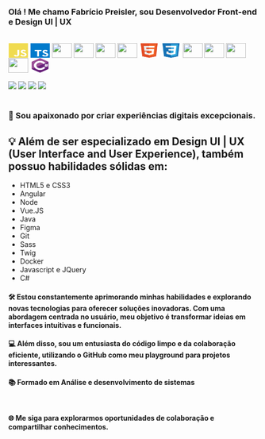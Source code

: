 ### Olá ! Me chamo Fabrício Preisler, sou Desenvolvedor Front-end e Design UI | UX


<div style="display: inline_block"><br>
  <img align="center"  height="30" width="40" src="https://raw.githubusercontent.com/devicons/devicon/master/icons/javascript/javascript-plain.svg">
  <img align="center"  height="30" width="40" src="https://raw.githubusercontent.com/devicons/devicon/master/icons/typescript/typescript-plain.svg">
  <img align="center"  height="30" width="40" src="https://cdn.jsdelivr.net/gh/devicons/devicon/icons/angularjs/angularjs-original.svg">
  <img align="center"  height="30" width="40" src="https://cdn.jsdelivr.net/gh/devicons/devicon/icons/react/react-original.svg">
  <img align="center"  height="30" width="40" src="https://cdn.jsdelivr.net/gh/devicons/devicon/icons/nodejs/nodejs-original.svg">
  <img align="center"  height="30" width="40" src="https://cdn.jsdelivr.net/gh/devicons/devicon/icons/vuejs/vuejs-original.svg">
  <img align="center"  height="30" width="40" src="https://raw.githubusercontent.com/devicons/devicon/master/icons/html5/html5-original.svg">
  <img align="center"  height="30" width="40" src="https://raw.githubusercontent.com/devicons/devicon/master/icons/css3/css3-original.svg">
  <img align="center"  height="30" width="40" src="https://cdn.jsdelivr.net/gh/devicons/devicon/icons/sass/sass-original.svg">
  <img align="center"  height="30" width="40" src="https://cdn.jsdelivr.net/gh/devicons/devicon/icons/git/git-original.svg">
  <img align="center"  height="30" width="40" src="https://cdn.jsdelivr.net/gh/devicons/devicon/icons/figma/figma-original.svg">
  <img align="center"  height="30" width="40" src="https://cdn.jsdelivr.net/gh/devicons/devicon/icons/docker/docker-original.svg">
  <img align="center"  height="30" width="40" src="https://raw.githubusercontent.com/devicons/devicon/master/icons/csharp/csharp-original.svg">
</div>

<br>
<div>
  <a href="https://www.instagram.com/owner_preisler/" target="_blank"><img src="https://img.shields.io/badge/-Instagram-%23E4405F?style=for-the-badge&logo=instagram&logoColor=white" target="_blank"></a>
 	<a href="https://www.twitch.tv/skyfoxzpreisler" target="_blank"><img src=" https://img.shields.io/badge/Gmail-D14836?style=for-the-badge&logo=gmail&logoColor=white" target="_blank"></a> 
  <a href="mailto:fabriciopreisler@gmail.com"><img src="https://img.shields.io/badge/-Gmail-%23333?style=for-the-badge&logo=gmail&logoColor=white" target="_blank"></a>
  <a href="https://www.linkedin.com/in/fabriciopreisler/" target="_blank"><img src="https://img.shields.io/badge/-LinkedIn-%230077B5?style=for-the-badge&logo=linkedin&logoColor=white" target="_blank"></a>
</div>

<br>
<div>
  
### 🚀 Sou apaixonado por criar experiências digitais excepcionais.

## 💡 Além de ser especializado em Design UI | UX (User Interface and User Experience), também possuo habilidades sólidas em:

- HTML5 e CSS3
- Angular
- Node
- Vue.JS
- Java
- Figma
- Git
- Sass
- Twig
- Docker
- Javascript e JQuery
- C#

#### 🛠️ Estou constantemente aprimorando minhas habilidades e explorando novas tecnologias para oferecer soluções inovadoras. Com uma abordagem centrada no usuário, meu objetivo é transformar ideias em interfaces intuitivas e funcionais.

#### 💻 Além disso, sou um entusiasta do código limpo e da colaboração eficiente, utilizando o GitHub como meu playground para projetos interessantes.

<h4> 📚 Formado em Análise e desenvolvimento de sistemas </h4>
</div>
<br>
<p><b>🌐 Me siga para explorarmos oportunidades de colaboração e compartilhar conhecimentos.</b></p>
